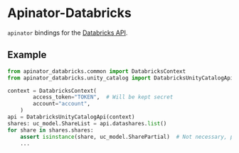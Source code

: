 # Apinator-Databricks

`apinator` bindings for the [Databricks API](https://docs.databricks.com/api-explorer/).

## Example

```python
from apinator_databricks.common import DatabricksContext
from apinator_databricks.unity_catalog import DatabricksUnityCatalogApi, uc_model

context = DatabricksContext(
        access_token="TOKEN",  # Will be kept secret
        account="account",
    )
api = DatabricksUnityCatalogApi(context)
shares: uc_model.ShareList = api.datashares.list()
for share in shares.shares:
    assert isinstance(share, uc_model.SharePartial)  # Not necessary, pydantic guarantees this
    ...
```
